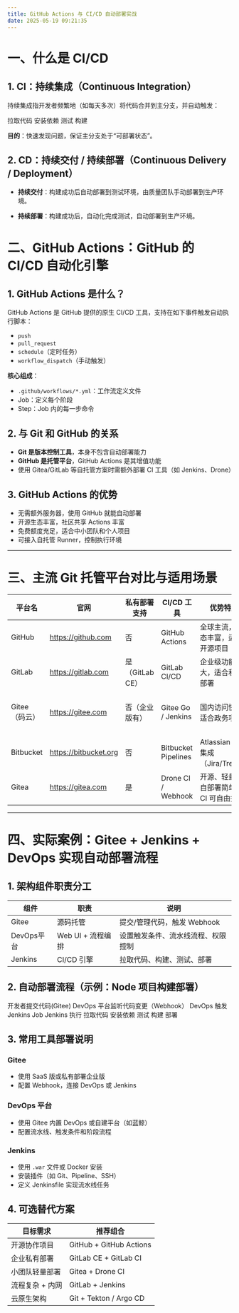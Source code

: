 ```yaml
---
title: GitHub Actions 与 CI/CD 自动部署实战
date: 2025-05-19 09:21:35
---
```


# 一、什么是 CI/CD

## 1. CI：持续集成（Continuous Integration）

持续集成指开发者频繁地（如每天多次）将代码合并到主分支，并自动触发：

拉取代码 安装依赖 测试 构建

**目的**：快速发现问题，保证主分支处于“可部署状态”。

## 2. CD：持续交付 / 持续部署（Continuous Delivery / Deployment）

- **持续交付**：构建成功后自动部署到测试环境，由质量团队手动部署到生产环境。

- **持续部署**：构建成功后，自动化完成测试，自动部署到生产环境。


# 二、GitHub Actions：GitHub 的 CI/CD 自动化引擎

## 1. GitHub Actions 是什么？

GitHub Actions 是 GitHub 提供的原生 CI/CD 工具，支持在如下事件触发自动执行脚本：

- `push`  
- `pull_request`  
- `schedule`（定时任务）  
- `workflow_dispatch`（手动触发）

**核心组成**：

- `.github/workflows/*.yml`：工作流定义文件  
- Job：定义每个阶段  
- Step：Job 内的每一步命令  

## 2. 与 Git 和 GitHub 的关系

- **Git 是版本控制工具**，本身不包含自动部署能力  
- **GitHub 是托管平台**，GitHub Actions 是其增值功能  
- 使用 Gitea/GitLab 等自托管方案时需额外部署 CI 工具（如 Jenkins、Drone）  

## 3. GitHub Actions 的优势

- 无需额外服务器，使用 GitHub 就能自动部署  
- 开源生态丰富，社区共享 Actions 丰富  
- 免费额度充足，适合中小团队和个人项目  
- 可接入自托管 Runner，控制执行环境  

---

# 三、主流 Git 托管平台对比与适用场景

| 平台名        | 官网                  | 私有部署支持    | CI/CD 工具          | 优势特点                              | 推荐场景              |
| ------------- | --------------------- | --------------- | ------------------- | ------------------------------------- | --------------------- |
| GitHub        | https://github.com    | 否              | GitHub Actions      | 全球主流，生态丰富，适合开源项目      | 开源 / 全球协作项目   |
| GitLab        | https://gitlab.com    | 是（GitLab CE） | GitLab CI/CD        | 企业级功能强大，适合私有部署          | 企业 / 自建 DevOps    |
| Gitee（码云） | https://gitee.com     | 否（企业版有）  | Gitee Go / Jenkins  | 国内访问快，适合政务项目              | 国内团队 / 政府采购类 |
| Bitbucket     | https://bitbucket.org | 否              | Bitbucket Pipelines | Atlassian 生态集成（Jira/Trello）     | 企业项目              |
| Gitea         | https://gitea.com     | 是              | Drone CI / Webhook  | 开源、轻量，自部署简单，CI 可自由搭配 | 小团队 / 内网项目     |

---

# 四、实际案例：Gitee + Jenkins + DevOps 实现自动部署流程

## 1. 架构组件职责分工

| 组件       | 职责              | 说明                               |
| ---------- | ----------------- | ---------------------------------- |
| Gitee      | 源码托管          | 提交/管理代码，触发 Webhook        |
| DevOps平台 | Web UI + 流程编排 | 设置触发条件、流水线流程、权限控制 |
| Jenkins    | CI/CD 引擎        | 拉取代码、构建、测试、部署         |

## 2. 自动部署流程（示例：Node 项目构建部署）

开发者提交代码(Gitee)
DevOps 平台监听代码变更（Webhook）
DevOps 触发 Jenkins Job
Jenkins 执行 拉取代码 安装依赖 测试 构建 部署

## 3. 常用工具部署说明

### Gitee

- 使用 SaaS 版或私有部署企业版  
- 配置 Webhook，连接 DevOps 或 Jenkins  

### DevOps 平台

- 使用 Gitee 内置 DevOps 或自建平台（如蓝鲸）  
- 配置流水线、触发条件和阶段流程  

### Jenkins

- 使用 `.war` 文件或 Docker 安装  
- 安装插件（如 Git、Pipeline、SSH）  
- 定义 Jenkinsfile 实现流水线任务  

## 4. 可选替代方案

| 目标需求        | 推荐组合                |
| --------------- | ----------------------- |
| 开源协作项目    | GitHub + GitHub Actions |
| 企业私有部署    | GitLab CE + GitLab CI   |
| 小团队轻量部署  | Gitea + Drone CI        |
| 流程复杂 + 内网 | GitLab + Jenkins        |
| 云原生架构      | Git + Tekton / Argo CD  |
